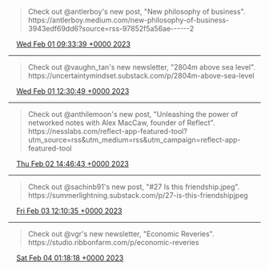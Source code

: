 > Check out @antlerboy's new post, "New philosophy of business"\. https://antlerboy\.medium\.com/new\-philosophy\-of\-business\-3943edf69dd6?source\=rss\-97852f5a56ae\-\-\-\-\-\-2

<img src="../../media/tweet.ico" width="12" /> [Wed Feb 01 09:33:39 +0000 2023](https://twitter.com/yak_collective/status/1620717000946290695)

----

> Check out @vaughn\_tan's new newsletter, "2804m above sea level"\. https://uncertaintymindset\.substack\.com/p/2804m\-above\-sea\-level

<img src="../../media/tweet.ico" width="12" /> [Wed Feb 01 12:30:49 +0000 2023](https://twitter.com/yak_collective/status/1620761587006021632)

----

> Check out @anthilemoon's new post, "Unleashing the power of networked notes with Alex MacCaw, founder of Reflect"\. https://nesslabs\.com/reflect\-app\-featured\-tool?utm\_source\=rss&utm\_medium\=rss&utm\_campaign\=reflect\-app\-featured\-tool

<img src="../../media/tweet.ico" width="12" /> [Thu Feb 02 14:46:43 +0000 2023](https://twitter.com/yak_collective/status/1621158177806098434)

----

> Check out @sachinb91's new post, "\#27 Is this friendship\.jpeg"\. https://summerlightning\.substack\.com/p/27\-is\-this\-friendshipjpeg

<img src="../../media/tweet.ico" width="12" /> [Fri Feb 03 12:10:35 +0000 2023](https://twitter.com/yak_collective/status/1621481273431670784)

----

> Check out @vgr's new newsletter, "Economic Reveries"\. https://studio\.ribbonfarm\.com/p/economic\-reveries

<img src="../../media/tweet.ico" width="12" /> [Sat Feb 04 01:18:18 +0000 2023](https://twitter.com/yak_collective/status/1621679506544070656)